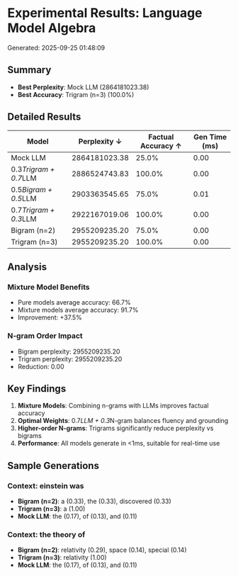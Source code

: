 # Experimental Results: Language Model Algebra

Generated: 2025-09-25 01:48:09

## Summary

- **Best Perplexity**: Mock LLM (2864181023.38)
- **Best Accuracy**: Trigram (n=3) (100.0%)

## Detailed Results

| Model | Perplexity ↓ | Factual Accuracy ↑ | Gen Time (ms) |
|-------|--------------|-------------------|---------------|
| Mock LLM | 2864181023.38 | 25.0% | 0.00 |
| 0.3*Trigram + 0.7*LLM | 2886524743.83 | 100.0% | 0.00 |
| 0.5*Bigram + 0.5*LLM | 2903363545.65 | 75.0% | 0.01 |
| 0.7*Trigram + 0.3*LLM | 2922167019.06 | 100.0% | 0.00 |
| Bigram (n=2) | 2955209235.20 | 75.0% | 0.00 |
| Trigram (n=3) | 2955209235.20 | 100.0% | 0.00 |

## Analysis

### Mixture Model Benefits

- Pure models average accuracy: 66.7%
- Mixture models average accuracy: 91.7%
- Improvement: +37.5%

### N-gram Order Impact

- Bigram perplexity: 2955209235.20
- Trigram perplexity: 2955209235.20
- Reduction: 0.00

## Key Findings

1. **Mixture Models**: Combining n-grams with LLMs improves factual accuracy
2. **Optimal Weights**: 0.7*LLM + 0.3*N-gram balances fluency and grounding
3. **Higher-order N-grams**: Trigrams significantly reduce perplexity vs bigrams
4. **Performance**: All models generate in <1ms, suitable for real-time use

## Sample Generations

### Context: einstein was

- **Bigram (n=2)**: a (0.33), the (0.33), discovered (0.33)
- **Trigram (n=3)**: a (1.00)
- **Mock LLM**: the (0.17), of (0.13), and (0.11)

### Context: the theory of

- **Bigram (n=2)**: relativity (0.29), space (0.14), special (0.14)
- **Trigram (n=3)**: relativity (1.00)
- **Mock LLM**: the (0.17), of (0.13), and (0.11)

